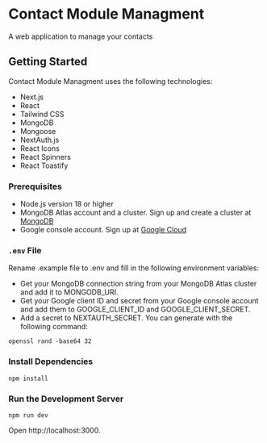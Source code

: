 # Contact Module Managment

A web application to manage your contacts

## Getting Started

Contact Module Managment uses the following technologies:

- Next.js
- React
- Tailwind CSS
- MongoDB
- Mongoose
- NextAuth.js
- React Icons
- React Spinners
- React Toastify

### Prerequisites
-   Node.js version 18 or higher
-   MongoDB Atlas account and a cluster. Sign up and create a cluster at [MongoDB](https://www.mongodb.com/)
-   Google console account. Sign up at [Google Cloud](https://console.cloud.google.com/)

### `.env` File

Rename .example file to .env and fill in the following environment variables:
- Get your MongoDB connection string from your MongoDB Atlas cluster and add it to MONGODB_URI.
- Get your Google client ID and secret from your Google console account and add them to GOOGLE_CLIENT_ID and GOOGLE_CLIENT_SECRET.
- Add a secret to NEXTAUTH_SECRET. You can generate with the following command: 

```
openssl rand -base64 32
```
### Install Dependencies
```
npm install
```
### Run the Development Server

```
npm run dev
```
Open http://localhost:3000.
